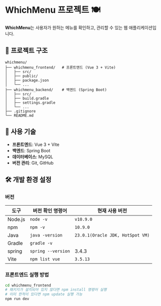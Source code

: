 # WhichMenu 프로젝트 🍽️

**WhichMenu**는 사용자가 원하는 메뉴를 확인하고, 관리할 수 있는 웹 애플리케이션입니다.

## 📁 프로젝트 구조
```plaintext
whichmenu/
├── whichmenu_frontend/   # 프론트엔드 (Vue 3 + Vite)
│   ├── src/
│   ├── public/
│   ├── package.json
│   └── ...
├── whichmenu_backend/    # 백엔드 (Spring Boot)
│   ├── src/
│   ├── build.gradle
│   ├── settings.gradle
│   └── ...
├── .gitignore
└── README.md
```

## 🚀 사용 기술
- **프론트엔드**: Vue 3 + Vite
- **백엔드**: Spring Boot
- **데이터베이스**: MySQL
- **버전 관리**: Git, GitHub

## 🛠️ 개발 환경 설정

### 버전
| 도구 | 버전 확인 명령어 | 현재 사용 버전 |
|------|----------------|---------------|
| Node.js | `node -v` | `v10.9.0` |
| npm | `npm -v` | `10.9.0` |
| Java | `java -version` | `23.0.1(Oracle JDK, HotSpot VM)` |
| Gradle | `gradle -v` |  |
| spring | `spring --version` | 3.4.3 |
| Vite | `npm list vue` | `3.5.13` |


### 프론트엔드 실행 방법
```sh
cd whichmenu_frontend
# 패키지가 설치되어 있지 않다면 npm install 명령어 실행
# 이미 한적이 있다면 npm update 실행 가능
npm run dev
